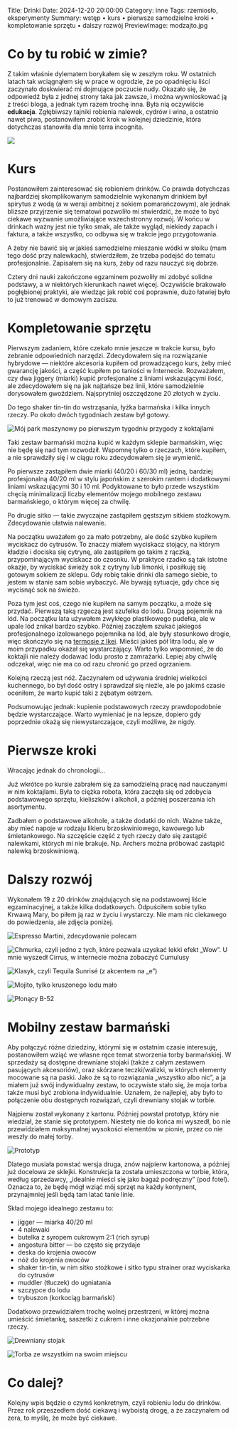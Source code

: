 Title: Drinki
Date: 2024-12-20 20:00:00
Category: inne
Tags: rzemiosło, eksperymenty
Summary: wstęp • kurs • pierwsze samodzielne kroki • kompletowanie sprzętu • dalszy rozwój
PreviewImage: modzajto.jpg

# Co by tu robić w zimie?

Z takim właśnie dylematem borykałem się w zeszłym roku. W ostatnich latach tak wciągnąłem się w prace w ogrodzie, że po opadnięciu liści zaczynało doskwierać mi dojmujące poczucie nudy. Okazało się, że odpowiedź była z jednej strony taka jak zawsze, i można wywnioskować ją z treści bloga, a jednak tym razem trochę inna. Była nią oczywiście **edukacja**. Zgłębiwszy tajniki robienia nalewek, cydrów i wina, a ostatnio nawet piwa, postanowiłem zrobić krok w kolejnej dziedzinie, która dotychczas stanowiła dla mnie terra incognita.

![]({attach}tequila-sunrise-2x.jpg)

# Kurs

Postanowiłem zainteresować się robieniem drinków. Co prawda dotychczas najbardziej skomplikowanym samodzielnie wykonanym drinkiem był spirytus z wodą (a w wersji ambitnej z sokiem pomarańczowym), ale jednak bliższe przyjrzenie się tematowi pozwoliło mi stwierdzić, że może to być ciekawe wyzwanie umożliwiające wszechstronny rozwój. W końcu w drinkach ważny jest nie tylko smak, ale także wygląd, niekiedy zapach i faktura, a także wszystko, co odbywa się w trakcie jego przygotowania.

A żeby nie bawić się w jakieś samodzielne mieszanie wódki w słoiku (mam tego dość przy nalewkach), stwierdziłem, że trzeba podejść do tematu profesjonalnie. Zapisałem się na kurs, żeby od razu nauczyć się dobrze.

Cztery dni nauki zakończone egzaminem pozwoliły mi zdobyć solidne podstawy, a w niektórych kierunkach nawet więcej. Oczywiście brakowało pogłębionej praktyki, ale wiedząc jak robić coś poprawnie, dużo łatwiej było to już trenować w domowym zaciszu.

# Kompletowanie sprzętu

Pierwszym zadaniem, które czekało mnie jeszcze w trakcie kursu, było zebranie odpowiednich narzędzi. Zdecydowałem się na rozwiązanie hybrydowe — niektóre akcesoria kupiłem od prowadzącego kurs, żeby mieć gwarancję jakości, a część kupiłem po taniości w Internecie. Rozważałem, czy dwa jiggery (miarki) kupić profesjonalne z liniami wskazującymi ilość, ale zdecydowałem się na jak najtańsze bez linii, które samodzielnie dorysowałem gwoździem. Najsprytniej oszczędzone 20 złotych w życiu.

Do tego shaker tin-tin do wstrząsania, łyżka barmańska i kilka innych rzeczy. Po około dwóch tygodniach zestaw był gotowy.

![Mój park maszynowy po pierwszym tygodniu przygody z koktajlami]({attach}podstawowy-sprzet.jpg)

Taki zestaw barmański można kupić w każdym sklepie barmańskim, więc nie będę się nad tym rozwodził. Wspomnę tylko o rzeczach, które kupiłem, a nie sprawdziły się i w ciągu roku zdecydowałem się je wymienić.

Po pierwsze zastąpiłem dwie miarki (40/20 i 60/30 ml) jedną, bardziej profesjonalną 40/20 ml w stylu japońskim z szerokim rantem i dodatkowymi liniami wskazującymi 30 i 10 ml. Podyktowane to było przede wszystkim chęcią minimalizacji liczby elementów mojego mobilnego zestawu barmańskiego, o którym więcej za chwilę.

Po drugie sitko — takie zwyczajne zastąpiłem gęstszym sitkiem stożkowym. Zdecydowanie ułatwia nalewanie.

Na początku uważałem go za mało potrzebny, ale dość szybko kupiłem wyciskacz do cytrusów. To znaczy miałem wyciskacz stojący, na którym kładzie i dociska się cytrynę, ale zastąpiłem go takim z rączką, przypominającym wyciskacz do czosnku. W praktyce rzadko są tak istotne okazje, by wyciskać świeży sok z cytryny lub limonki, i posiłkuję się gotowym sokiem ze sklepu. Gdy robię takie drinki dla samego siebie, to jestem w stanie sam sobie wybaczyć. Ale bywają sytuacje, gdy chce się wycisnąć sok na świeżo.

Poza tym jest coś, czego nie kupiłem na samym początku, a może się przydać. Pierwszą taką rzgeczą jest szufelka do lodu. Drugą pojemnik na lód. Na początku lata używałem zwykłego plastikowego pudełka, ale w upale lód znikał bardzo szybko. Później zacząłem szukać jakiegoś profesjonalnego izolowanego pojemnika na lód, ale były stosunkowo drogie, więc skończyło się na [termosie z Ikei](https://www.ikea.com/pl/pl/p/efterfragad-termos-na-zywnosc-stal-nierdz-40288354). Mieści jakieś pół litra lodu, ale w moim przypadku okazał się wystarczający. Warto tylko wspomnieć, że do koktajli nie należy dodawać lodu prosto z zamrażarki. Lepiej aby chwilę odczekał, więc nie ma co od razu chronić go przed ogrzaniem.

Kolejną rzeczą jest nóż. Zaczynałem od używania średniej wielkości kuchennego, bo był dość ostry i sprawdzał się nieźle, ale po jakimś czasie oceniłem, że warto kupić taki z zębatym ostrzem.

Podsumowując jednak: kupienie podstawowych rzeczy prawdopodobnie będzie wystarczające. Warto wymieniać je na lepsze, dopiero gdy poprzednie okażą się niewystarczające, czyli możliwe, że nigdy.

# Pierwsze kroki

Wracając jednak do chronologii...

Już wkrótce po kursie zabrałem się za samodzielną pracę nad nauczanymi w nim koktajlami. Była to ciężka robota, która zaczęła się od zdobycia podstawowego sprzętu, kieliszków i alkoholi, a później poszerzania ich asortymentu.

Zadbałem o podstawowe alkohole, a także dodatki do nich. Ważne także, aby mieć napoje w rodzaju likieru brzoskwiniowego, kawowego lub śmietankowego. Na szczęście część z tych rzeczy dało się zastąpić nalewkami, których mi nie brakuje. Np. Archers można próbować zastąpić nalewką brzoskwiniową.

# Dalszy rozwój

Wykonałem 19 z 20 drinków znajdujących się na podstawowej liście egzaminacyjnej, a także kilka dodatkowych. Odpuściłem sobie tylko Krwawą Mary, bo piłem ją raz w życiu i wystarczy. Nie mam nic ciekawego do powiedzenia, ale zdjęcia poniżej.

![Espresso Martini, zdecydowanie polecam]({attach}espresso-martini.jpg)

![Chmurka, czyli jedno z tych, które pozwala uzyskać lekki efekt „Wow”.<br /> U mnie wyszedł Cirrus, w internecie można zobaczyć Cumulusy]({attach}chmurka.jpg)

![Klasyk, czyli Tequila Sunrisé (z akcentem na „e”)]({attach}tequila-sunrise.jpg)

![Mojito, tylko kruszonego lodu mało]({attach}modzajto.jpg)

![Płonący B-52]({attach}b52.gif)


# Mobilny zestaw barmański

Aby połączyć różne dziedziny, którymi się w ostatnim czasie interesuję, postanowiłem wziąć we własne ręce temat stworzenia torby barmańskiej. W sprzedaży są dostępne drewniane stojaki (także z całym zestawem pasujących akcesoriów), oraz skórzane teczki/walizki, w których elementy mocowane są na paski. Jako że są to rozwiązania „wszystko albo nic”, a ja miałem już swój indywidualny zestaw, to oczywiste stało się, że moja torba także musi być zrobiona indywidualnie. Uznałem, że najlepiej, aby było to połączenie obu dostępnych rozwiązań, czyli drewniany stojak w torbie.

Najpierw został wykonany z kartonu. Później powstał prototyp, który nie wiedział, że stanie się prototypem. Niestety nie do końca mi wyszedł, bo nie przewidziałem maksymalnej wysokości elementów w pionie, przez co nie weszły do małej torby.

![Prototyp]({attach}prototyp.jpg)

Dlatego musiała powstać wersja druga, znów najpierw kartonowa, a później już docelowa ze sklejki. Konstrukcja ta została umieszczona w torbie, która, według sprzedawcy, „idealnie mieści się jako bagaż podręczny” (pod fotel). Oznacza to, że będę mógł wziąć mój sprzęt na każdy kontynent, przynajmniej jeśli będą tam latać tanie linie.

Skład mojego idealnego zestawu to:

 - jigger — miarka 40/20 ml
 - 4 nalewaki
 - butelka z syropem cukrowym 2:1 (rich syrup)
 - angostura bitter — bo często się przydaje
 - deska do krojenia owoców
 - nóż do krojenia owoców
 - shaker tin-tin, w nim sitko stożkowe i sitko typu strainer oraz wyciskarka do cytrusów
 - muddler (tłuczek) do ugniatania
 - szczypce do lodu
 - trybuszon (korkociąg barmański)

Dodatkowo przewidziałem trochę wolnej przestrzeni, w której można umieścić śmietankę, saszetki z cukrem i inne okazjonalnie potrzebne rzeczy.

![Drewniany stojak]({attach}torba1.jpg)

![Torba ze wszystkim na swoim miejscu]({attach}torba2.jpg)

# Co dalej?

Kolejny wpis będzie o czymś konkretnym, czyli robieniu lodu do drinków. Przez rok przeszedłem dość ciekawą i wyboistą drogę, a że zaczynałem od zera, to myślę, że może być ciekawe.
